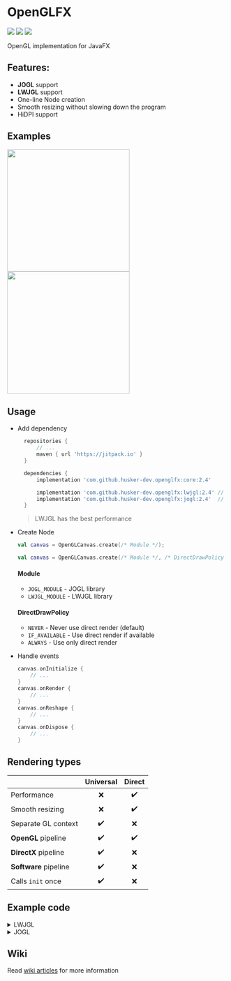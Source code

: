 # OpenGLFX
<a href="LICENSE"><img src="https://img.shields.io/github/license/husker-dev/openglfx?style=flat-square"></a>
<a href="https://jitpack.io/#husker-dev/openglfx"><img src="https://img.shields.io/jitpack/v/github/husker-dev/openglfx?style=flat-square"></a>
<a href="https://github.com/husker-dev/openglfx/releases/latest"><img src="https://img.shields.io/github/v/release/husker-dev/openglfx?style=flat-square"></a>

OpenGL implementation for JavaFX

## Features:
  - **JOGL** support
  - **LWJGL** support
  - One-line Node creation
  - Smooth resizing without slowing down the program
  - HiDPI support

## Examples

<p>
<img src="https://user-images.githubusercontent.com/31825139/129398976-f1317b23-5583-47e9-ab1c-d12eea54d4ab.gif" height="280"/>
<img src="https://user-images.githubusercontent.com/31825139/131416822-b90bb974-583c-48a2-ae47-8e0022fd5229.gif" height="280"/>
</p>

## Usage

  - Add dependency
    ```gradle
      repositories {
          // ...
          maven { url 'https://jitpack.io' }
      }
    
      dependencies {
          implementation 'com.github.husker-dev.openglfx:core:2.4'

          implementation 'com.github.husker-dev.openglfx:lwjgl:2.4' // For LWJGL
          implementation 'com.github.husker-dev.openglfx:jogl:2.4'  // For JOGL
      }
    ```
    
    > LWJGL has the best performance

  - Create Node 
    ```kotlin
    val canvas = OpenGLCanvas.create(/* Module */);
    ```
    ```kotlin
    val canvas = OpenGLCanvas.create(/* Module */, /* DirectDrawPolicy */);
    ```
    
    #### Module
      - ```JOGL_MODULE``` - JOGL library
      - ```LWJGL_MODULE``` - LWJGL library
    
    #### DirectDrawPolicy
      - ```NEVER``` - Never use direct render (default)
      - ```IF_AVAILABLE``` - Use direct render if available
      - ```ALWAYS``` - Use only direct render

  - Handle events
    ```kotlin
    canvas.onInitialize {
        // ...
    }
    canvas.onRender {
        // ...
    }
    canvas.onReshape {
        // ...
    }
    canvas.onDispose {
        // ...
    }
    ```
   


## Rendering types

  |                       |      Universal     |       Direct
  | --------------------- | :----------------: | :----------------: |
  | Performance           | :x:                | :heavy_check_mark:
  | Smooth resizing       | :x:                | :heavy_check_mark:
  | Separate GL context   | :heavy_check_mark: | :x:
  | **OpenGL** pipeline       | :heavy_check_mark: | :heavy_check_mark:
  | **DirectX** pipeline  | :heavy_check_mark: | :x:
  | **Software** pipeline | :heavy_check_mark: | :x:
  | Calls ```init``` once | :heavy_check_mark: | :x:

## Example code

<details><summary>LWJGL</summary>

  ### Gradle
  ```groovy
  repositories {
      mavenCentral()
      maven { url 'https://jitpack.io' }
  }
  
  // ...
  
  dependencies {
      // OpenGLFX
      implementation 'com.github.husker-dev.openglfx:core:2.4'
      implementation 'com.github.husker-dev.openglfx:lwjgl:2.4'
    
      // LWJGL
      implementation "org.lwjgl:lwjgl"
      implementation "org.lwjgl:lwjgl-glfw"
      implementation "org.lwjgl:lwjgl-opengl"
      runtimeOnly "org.lwjgl:lwjgl::your-platform"
      runtimeOnly "org.lwjgl:lwjgl-glfw::your-platform"
      runtimeOnly "org.lwjgl:lwjgl-opengl::your-platform"
  
      // ...
  }
  ```
  
  ### Kotlin
  ```kotlin
  val canvas = OpenGLCanvas.create(LWJGL_MODULE)
  // OpenGLCanvas.create(LWJGL_MODULE, DirectDrawPolicy.ALWAYS)
  // OpenGLCanvas.create(LWJGL_MODULE, DirectDrawPolicy.IF_AVAILABLE)
  // OpenGLCanvas.create(LWJGL_MODULE, DirectDrawPolicy.NEVER)
  
  canvas.onInitialize {
      // ...
  }
  canvas.onRender {
      // ...
  }
  canvas.onReshape {
      // ...
  }
  canvas.onDispose {
      // ...
  }
  ```
  [Direct example](https://github.com/husker-dev/openglfx/blob/master/lwjgl/src/examples/kotlin/Direct.kt)
  
  [Universal example](https://github.com/husker-dev/openglfx/blob/master/lwjgl/src/examples/kotlin/Universal.kt)
</details>


<details><summary>JOGL</summary>

  ### Gradle
  ```groovy
  repositories {
      mavenCentral()
      maven { url 'https://jitpack.io' }
  }
  
  // ...
  
  dependencies {
      // OpenGLFX
      implementation 'com.github.husker-dev.openglfx:core:2.4'
      implementation 'com.github.husker-dev.openglfx:jogl:2.4'
    
      // JOGL
      implementation 'org.jogamp.jogl:jogl-all-main:2.3.2'
      implementation 'org.jogamp.gluegen:gluegen-rt-main:2.3.2'
  
      // ...
  }
  ```
  
  ### Kotlin
  ```kotlin
  val canvas = OpenGLCanvas.create(JOGL_MODULE)
  // OpenGLCanvas.create(JOGL_MODULE, DirectDrawPolicy.ALWAYS)
  // OpenGLCanvas.create(JOGL_MODULE, DirectDrawPolicy.IF_AVAILABLE)
  // OpenGLCanvas.create(JOGL_MODULE, DirectDrawPolicy.NEVER)
  
  canvas.onInitialize {
      val gl = (canvas as JOGLFXCanvas).gl
      // ...
  }
  canvas.onRender {
      val gl = (canvas as JOGLFXCanvas).gl
      // ...
  }
  canvas.onReshape {
      val gl = (canvas as JOGLFXCanvas).gl
      // ...
  }
  canvas.onDispose {
      val gl = (canvas as JOGLFXCanvas).gl
      // ...
  }
  ```
  
  [Direct example](https://github.com/husker-dev/openglfx/blob/master/jogl/src/examples/kotlin/Direct.kt)
  
  [Universal example](https://github.com/husker-dev/openglfx/blob/master/jogl/src/examples/kotlin/Universal.kt)
</details>


## Wiki
  Read [wiki articles](https://github.com/husker-dev/openglfx/wiki) for more information
